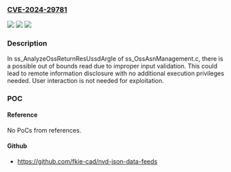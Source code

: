 ### [CVE-2024-29781](https://cve.mitre.org/cgi-bin/cvename.cgi?name=CVE-2024-29781)
![](https://img.shields.io/static/v1?label=Product&message=Android&color=blue)
![](https://img.shields.io/static/v1?label=Version&message=%3D%20Android%20kernel%20&color=brighgreen)
![](https://img.shields.io/static/v1?label=Vulnerability&message=Information%20disclosure&color=brighgreen)

### Description

In ss_AnalyzeOssReturnResUssdArgIe of ss_OssAsnManagement.c, there is a possible out of bounds read due to improper input validation. This could lead to remote information disclosure with no additional execution privileges needed. User interaction is not needed for exploitation.

### POC

#### Reference
No PoCs from references.

#### Github
- https://github.com/fkie-cad/nvd-json-data-feeds

